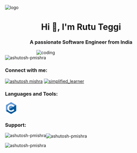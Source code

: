 ![logo](https://www.google.com/url?sa=i&url=https%3A%2F%2Fwww.freepik.com%2Fpremium-vector%2Fgirl-coding-designing-with-pc-illustration_27976279.htm&psig=AOvVaw15w6GqSW7Xs8GSli3pB8yB&ust=1703869880542000&source=images&cd=vfe&opi=89978449&ved=0CBIQjRxqFwoTCPjGq4_QsoMDFQAAAAAdAAAAABAD)

<h1 align="center">Hi 👋, I'm Rutu Teggi</h1>
<h3 align="center">A passionate Software Engineer from India</h3>

<img align="right" alt="coding" width="400" src="https://camo.githubusercontent.com/374987f773148e46b1851b9e3bc4bf71b182562dd002620ef3e4263cb3997130/68747470733a2f2f6d69726f2e6d656469756d2e636f6d2f6d61782f3837352f312a7164415731546a434e353768316c6275757a766368672e676966">

<p align="left"> <img src="https://komarev.com/ghpvc/?username=ashutosh-pmishra&label=Profile%20views&color=0e75b6&style=flat" alt="ashutosh-pmishra" /> </p>

<h3 align="left">Connect with me:</h3>
<p align="left">
  <a href="https://www.linkedin.com/in/rutu-teggi-7162a41a2/" target="_blank"><img align="center" src="https://raw.githubusercontent.com/rahuldkjain/github-profile-readme-generator/master/src/images/icons/Social/linked-in-alt.svg" alt="ashutosh mishra" height="30" width="40" /></a>
  <a href="https://instagram.com/simplified_learner" target="_blank"><img align="center" src="https://raw.githubusercontent.com/rahuldkjain/github-profile-readme-generator/master/src/images/icons/Social/instagram.svg" alt="simplified_learner" height="30" width="40" /></a>
</p>

<h3 align="left">Languages and Tools:</h3>
<p align="left">
  <a href="https://www.cprogramming.com/" target="_blank" rel="noreferrer">
    <img src="https://raw.githubusercontent.com/devicons/devicon/master/icons/c/c-original.svg" alt="c" width="40" height="40"/>
  </a>
  <!-- Add other language and tool icons here -->
</p>

<h3 align="left">Support:</h3>

<p align="left">
  <img align="left" src="https://github-readme-stats.vercel.app/api/top-langs?username=ashutosh-pmishra&show_icons=true&locale=en&layout=compact" alt="ashutosh-pmishra" />
</p>

<p align="left">
  <img align="center" src="https://github-readme-stats.vercel.app/api?username=ashutosh-pmishra&show_icons=true&locale=en" alt="ashutosh-pmishra" />
</p>

<p align="left">
  <img align="" src="https://github-readme-streak-stats.herokuapp.com/?user=ashutosh-pmishra&" alt="ashutosh-pmishra" />
</p>
